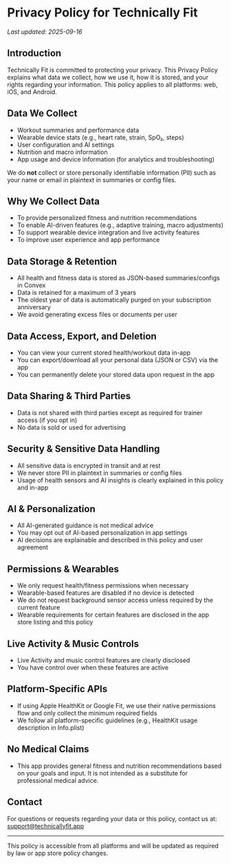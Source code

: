 # Privacy Policy for Technically Fit

_Last updated: 2025-09-16_

## Introduction

Technically Fit is committed to protecting your privacy. This Privacy Policy explains what data we collect, how we use it, how it is stored, and your rights regarding your information. This policy applies to all platforms: web, iOS, and Android.

## Data We Collect

- Workout summaries and performance data
- Wearable device stats (e.g., heart rate, strain, SpO₂, steps)
- User configuration and AI settings
- Nutrition and macro information
- App usage and device information (for analytics and troubleshooting)

We do **not** collect or store personally identifiable information (PII) such as your name or email in plaintext in summaries or config files.

## Why We Collect Data

- To provide personalized fitness and nutrition recommendations
- To enable AI-driven features (e.g., adaptive training, macro adjustments)
- To support wearable device integration and live activity features
- To improve user experience and app performance

## Data Storage & Retention

- All health and fitness data is stored as JSON-based summaries/configs in Convex
- Data is retained for a maximum of 3 years
- The oldest year of data is automatically purged on your subscription anniversary
- We avoid generating excess files or documents per user

## Data Access, Export, and Deletion

- You can view your current stored health/workout data in-app
- You can export/download all your personal data (JSON or CSV) via the app
- You can permanently delete your stored data upon request in the app

## Data Sharing & Third Parties

- Data is not shared with third parties except as required for trainer access (if you opt in)
- No data is sold or used for advertising

## Security & Sensitive Data Handling

- All sensitive data is encrypted in transit and at rest
- We never store PII in plaintext in summaries or config files
- Usage of health sensors and AI insights is clearly explained in this policy and in-app

## AI & Personalization

- All AI-generated guidance is not medical advice
- You may opt out of AI-based personalization in app settings
- AI decisions are explainable and described in this policy and user agreement

## Permissions & Wearables

- We only request health/fitness permissions when necessary
- Wearable-based features are disabled if no device is detected
- We do not request background sensor access unless required by the current feature
- Wearable requirements for certain features are disclosed in the app store listing and this policy

## Live Activity & Music Controls

- Live Activity and music control features are clearly disclosed
- You have control over when these features are active

## Platform-Specific APIs

- If using Apple HealthKit or Google Fit, we use their native permissions flow and only collect the minimum required fields
- We follow all platform-specific guidelines (e.g., HealthKit usage description in Info.plist)

## No Medical Claims

- This app provides general fitness and nutrition recommendations based on your goals and input. It is not intended as a substitute for professional medical advice.

## Contact

For questions or requests regarding your data or this policy, contact us at: support@technicallyfit.app

---

This policy is accessible from all platforms and will be updated as required by law or app store policy changes.

